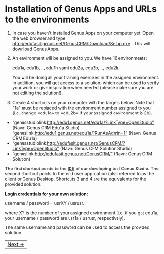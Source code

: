 # Installation of Genus Apps and URLs to the environments

1.	In case you haven't installed Genus Apps on your computer yet: Open the web browser and type http://edufasit.genus.net/GenusCRM/Download/Setup.exe . This will download Genus Apps.
2.	An environment will be assigned to you. We have 16 environments: 
    
    edu1a, edu1b, .., edu1h samt edu2a, edu2b, .., edu2h. 
    
	You will be doing all your training exercises in the assigned environment. In addition, you will get access to a solution, which can be used to verify your work or give inspiration when needed (please make sure you are not editing the solution!).
3.	Create 4 shortcuts on your computer with the targets below. Note that "1a" must be replaced with the environment number assigned to you (i.e. change «edu1a» to «edu2b» if your assigned environment is 2b).
  * “genusstudiolink:http://edu1.genus.net/edu1a/?LinkType=OpenStudio” 
(Navn: Genus CRM Edu1a Studio)
 “genuslink:http://edu1.genus.net/edu1a/?RunAsAdmin=1” 
(Navn: Genus CRM Edu1a)
  * “genusstudiolink:http://edufasit.genus.net/GenusCRM/?LinkType=OpenStudio” 
(Navn: Genus CRM Solution Studio)
  * “genuslink:http://edufasit.genus.net/GenusCRM/” 
(Navn: Genus CRM Solution)

The first shortcut points to the [IDE](https://en.wikipedia.org/wiki/Integrated_development_environment) of our developing tool Genus Studio. The second shortcut points to the end user application (also referred to as the client or Genus Desktop. Shortcuts 3 and 4 are the equivalents for the provided solution.

**Login credentials for your own solution:**

username / password = usrXY / usrusr.

where XY is the number of your assigned environment (i.e. if you got edu1a, your username / password are usr1a / usrusr, respectively).

The same username and password can be used to access the provided solution.

<table>
   <tr><td align="right"><a href="installation-of-genus-app-platform.md">Next -></a></td></tr>
</table>